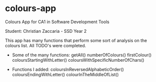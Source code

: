 # colours-app
Colours App for CA1 in Software Development Tools

Student: Christian Zaccaria - SSD Year 2

This app has many functions that perform some sort of analysis on the colours list.
All TODO's were completed.

- Some of the many functions:
getAll()
numberOfColours()
firstColour()
coloursStartingWithLetter()
coloursWithSpecificNumberOfChars()

- Functions I added:
coloursInReversedAlphabeticOrder()
coloursEndingWithLetter()
colourInTheMiddleOfList()

